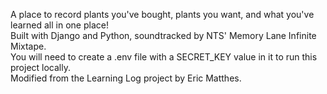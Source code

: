 A place to record plants you've bought, plants you want, and what you've learned all in one place!  
Built with Django and Python, soundtracked by NTS' Memory Lane Infinite Mixtape.  
You will need to create a .env file with a SECRET_KEY value in it to run this project locally.   
Modified from the Learning Log project by Eric Matthes.
